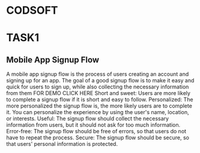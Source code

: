 # CODSOFT
# TASK1
## Mobile App Signup Flow
A mobile app signup flow is the process of users creating an account and signing up for an
app. The goal of a good signup flow is to make it easy and quick for users to sign up, while
also collecting the necessary information from them
FOR DEMO CLICK HERE
Short and sweet: Users are more likely to complete a signup flow if it is short and easy to
follow.
Personalized: The more personalized the signup flow is, the more likely users are to
complete it. You can personalize the experience by using the user's name, location, or
interests.
Useful: The signup flow should collect the necessary information from users, but it should
not ask for too much information.
Error-free: The signup flow should be free of errors, so that users do not have to repeat the
process.
Secure: The signup flow should be secure, so that users' personal information is protected.
